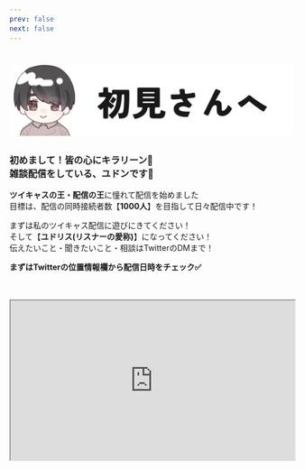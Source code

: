 ```yaml
---
prev: false
next: false
---
```


# ![初めまして](./public/tit_start_01.png)


### 初めまして！皆の心にキラリーン💫 <br>雑談配信をしている、ユドンです🐸  

**ツイキャスの王・配信の王**に憧れて配信を始めました  
目標は、配信の同時接続者数【**1000人**】を目指して日々配信中です！  

まずは私のツイキャス配信に遊びにきてください！  
そして【**ユドリス(リスナーの愛称)**】になってください！  
伝えたいこと・聞きたいこと・相談はTwitterのDMまで！  

**まずはTwitterの位置情報欄から配信日時をチェック✅**

<br>
<br>

<iframe src="https://twitcasting.tv/yudong_kirarin/embeddedplayer/live?auto_play=false&default_mute=true" width="100%" height="auto" style="aspect-ratio:16/9;" allowfullscreen></iframe>